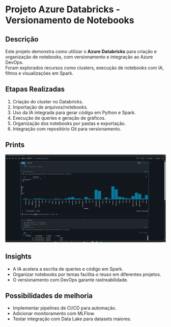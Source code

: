 # Projeto Azure Databricks - Versionamento de Notebooks

## Descrição
Este projeto demonstra como utilizar o **Azure Databricks** para criação e organização de notebooks, com versionamento e integração ao Azure DevOps.  
Foram explorados recursos como clusters, execução de notebooks com IA, filtros e visualizações em Spark.

## Etapas Realizadas
1. Criação do cluster no Databricks.
2. Importação de arquivos/notebooks.
3. Uso da IA integrada para gerar código em Python e Spark.
4. Execução de queries e geração de gráficos.
5. Organização dos notebooks por pastas e exportação.
6. Integração com repositório Git para versionamento.

## Prints
![Notebook em execução](imagens/notebook.png)

## Insights
- A IA acelera a escrita de queries e código em Spark.
- Organizar notebooks por temas facilita o reuso em diferentes projetos.
- O versionamento com DevOps garante rastreabilidade.

## Possibilidades de melhoria
- Implementar pipelines de CI/CD para automação.
- Adicionar monitoramento com MLFlow.
- Testar integração com Data Lake para datasets maiores.
